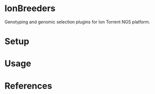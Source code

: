 # IonBreeders
Genotyping and genomic selection plugins for Ion Torrent NGS platform.

# Setup


# Usage



# References
